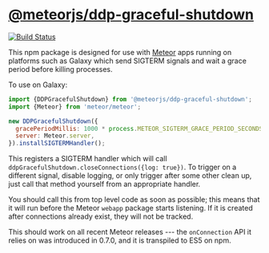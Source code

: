 # [@meteorjs/ddp-graceful-shutdown](https://www.npmjs.com/package/@meteorjs/ddp-graceful-shutdown)

[![Build Status](https://travis-ci.org/meteor/ddp-graceful-shutdown.svg?branch=master)](https://travis-ci.org/meteor/ddp-graceful-shutdown)

This npm package is designed for use with [Meteor](https://www.meteor.com/) apps
running on platforms such as Galaxy which send SIGTERM signals and wait a grace
period before killing processes.

To use on Galaxy:

``` javascript
import {DDPGracefulShutdown} from '@meteorjs/ddp-graceful-shutdown';
import {Meteor} from 'meteor/meteor';

new DDPGracefulShutdown({
  gracePeriodMillis: 1000 * process.METEOR_SIGTERM_GRACE_PERIOD_SECONDS,
  server: Meteor.server,
}).installSIGTERMHandler();
```

This registers a SIGTERM handler which will call
`ddpGracefulShutdown.closeConnections({log: true})`. To trigger on a different
signal, disable logging, or only trigger after some other clean up, just call
that method yourself from an appropriate handler.

You should call this from top level code as soon as possible; this means that it
will run before the Meteor `webapp` package starts listening. If it is created
after connections already exist, they will not be tracked.

This should work on all recent Meteor releases --- the `onConnection` API it
relies on was introduced in 0.7.0, and it is transpiled to ES5 on npm.
